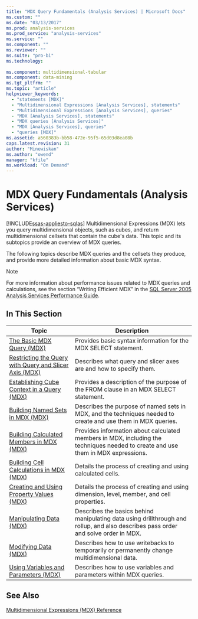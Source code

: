```yaml
---
title: "MDX Query Fundamentals (Analysis Services) | Microsoft Docs"
ms.custom: ""
ms.date: "03/13/2017"
ms.prod: analysis-services
ms.prod_service: "analysis-services"
ms.service: ""
ms.component: ""
ms.reviewer: ""
ms.suite: "pro-bi"
ms.technology: 
  
ms.component: multidimensional-tabular
ms.component: data-mining
ms.tgt_pltfrm: ""
ms.topic: "article"
helpviewer_keywords: 
  - "statements [MDX]"
  - "Multidimensional Expressions [Analysis Services], statements"
  - "Multidimensional Expressions [Analysis Services], queries"
  - "MDX [Analysis Services], statements"
  - "MDX queries [Analysis Services]"
  - "MDX [Analysis Services], queries"
  - "queries [MDX]"
ms.assetid: a560383b-bb58-472e-95f5-65d03d8ea08b
caps.latest.revision: 31
author: "Minewiskan"
ms.author: "owend"
manager: "kfile"
ms.workload: "On Demand"
---
```

# MDX Query Fundamentals (Analysis Services)
[!INCLUDE[ssas-appliesto-sqlas](../../../includes/ssas-appliesto-sqlas.md)]
  Multidimensional Expressions (MDX) lets you query multidimensional objects, such as cubes, and return multidimensional cellsets that contain the cube's data. This topic and its subtopics provide an overview of MDX queries.  
  
 The following topics describe MDX queries and the cellsets they produce, and provide more detailed information about basic MDX syntax.  
  
> [!NOTE]  
>  For more information about performance issues related to MDX queries and calculations, see the section “Writing Efficient MDX” in the [SQL Server 2005 Analysis Services Performance Guide](http://go.microsoft.com/fwlink/?LinkId=81621).  
  
## In This Section  
  
|Topic|Description|  
|-----------|-----------------|  
|[The Basic MDX Query &#40;MDX&#41;](../../../analysis-services/multidimensional-models/mdx/mdx-query-the-basic-query.md)|Provides basic syntax information for the MDX SELECT statement.|  
|[Restricting the Query with Query and Slicer Axis &#40;MDX&#41;](../../../analysis-services/multidimensional-models/mdx/mdx-query-and-slicer-axes-restricting-the-query.md)|Describes what query and slicer axes are and how to specify them.|  
|[Establishing Cube Context in a Query &#40;MDX&#41;](../../../analysis-services/multidimensional-models/mdx/establishing-cube-context-in-a-query-mdx.md)|Provides a description of the purpose of the FROM clause in an MDX SELECT statement.|  
|[Building Named Sets in MDX &#40;MDX&#41;](../../../analysis-services/multidimensional-models/mdx/mdx-named-sets-building-named-sets.md)|Describes the purpose of named sets in MDX, and the techniques needed to create and use them in MDX queries.|  
|[Building Calculated Members in MDX &#40;MDX&#41;](../../../analysis-services/multidimensional-models/mdx/mdx-calculated-members-building-calculated-members.md)|Provides information about calculated members in MDX, including the techniques needed to create and use them in MDX expressions.|  
|[Building Cell Calculations in MDX &#40;MDX&#41;](../../../analysis-services/multidimensional-models/mdx/mdx-cell-calculations-build-cell-calculations.md)|Details the process of creating and using calculated cells.|  
|[Creating and Using Property Values &#40;MDX&#41;](http://msdn.microsoft.com/library/0cafb269-03c8-4183-b6e9-220f071e4ef2)|Details the process of creating and using dimension, level, member, and cell properties.|  
|[Manipulating Data &#40;MDX&#41;](../../../analysis-services/multidimensional-models/mdx/mdx-data-manipulation-manipulating-data.md)|Describes the basics behind manipulating data using drillthrough and rollup, and also describes pass order and solve order in MDX.|  
|[Modifying Data &#40;MDX&#41;](../../../analysis-services/multidimensional-models/mdx/mdx-data-modification-modifying-data.md)|Describes how to use writebacks to temporarily or permanently change multidimensional data.|  
|[Using Variables and Parameters &#40;MDX&#41;](../../../analysis-services/multidimensional-models/mdx/using-variables-and-parameters-mdx.md)|Describes how to use variables and parameters within MDX queries.|  
  
## See Also  
 [Multidimensional Expressions &#40;MDX&#41; Reference](../../../mdx/multidimensional-expressions-mdx-reference.md)  
  
  
